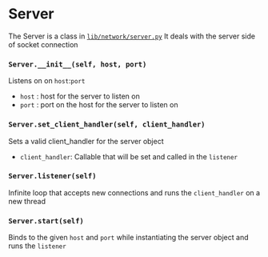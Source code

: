 # Server

The Server is a class in [`lib/network/server.py`](../src/lib/network/server.py)
It deals with the server side of socket connection

### `Server.__init__(self, host, port)`
Listens on on `host`:`port`

* `host` : host for the server to listen on
* `port` : port on the host for the server to listen on

### `Server.set_client_handler(self, client_handler)`
Sets a valid client_handler for the server object

* `client_handler`: Callable that will be set and called in the `listener`

### `Server.listener(self)`
Infinite loop that accepts new connections and runs the `client_handler` on a new thread

### `Server.start(self)`
Binds to the given `host` and `port` while instantiating the server object and runs the `listener`

